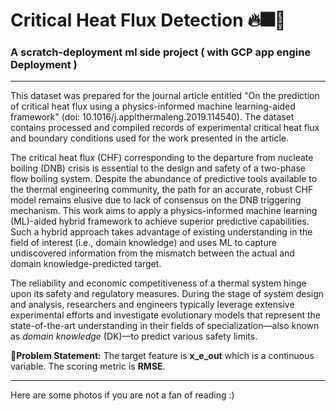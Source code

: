 # Critical Heat Flux Detection 🔥🎆🎇
### A scratch-deployment ml side project ( with GCP app engine Deployment )
---
This dataset was prepared for the journal article entitled "On the prediction of critical heat flux using a physics-informed machine learning-aided framework" (doi: 10.1016/j.applthermaleng.2019.114540). The dataset contains processed and compiled records of experimental critical heat flux and boundary conditions used for the work presented in the article.

The critical heat flux (CHF) corresponding to the departure from nucleate boiling (DNB) crisis is essential to the design and safety of a two-phase flow boiling system. Despite the abundance of predictive tools available to the thermal engineering community, the path for an accurate, robust CHF model remains elusive due to lack of consensus on the DNB triggering mechanism. This work aims to apply a physics-informed machine learning (ML)-aided hybrid framework to achieve superior predictive capabilities. Such a hybrid approach takes advantage of existing understanding in the field of interest (i.e., domain knowledge) and uses ML to capture undiscovered information from the mismatch between the actual and domain knowledge-predicted target.

The reliability and economic competitiveness of a thermal system hinge upon its safety and regulatory measures. During the stage of system design and analysis, researchers and engineers typically leverage extensive experimental efforts and investigate evolutionary models that represent the state-of-the-art understanding in their fields of specialization—also known as *domain knowledge* (DK)—to predict various safety limits.

🧭**Problem Statement:** The target feature is **x_e_out** which is a continuous variable. The scoring metric is **RMSE**. 

---
Here are some photos if you are not a fan of reading :)

